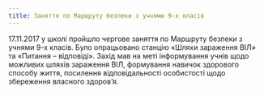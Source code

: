 ```yaml
---
title: Заняття по Маршруту безпеки з учнями 9-х класів
---
```


17.11.2017 у школі пройшло чергове заняття по Маршруту безпеки з учнями 9-х класів. Було опрацьовано станцію «Шляхи зараження ВІЛ» та «Питання – відповіді». Захід мав на меті інформування учнів щодо можливих шляхів зараження ВІЛ, формування навичок здорового способу життя, посилення відповідальності особистості щодо збереження власного здоров’я.

<slideshow id="_/72157662726730138" />
